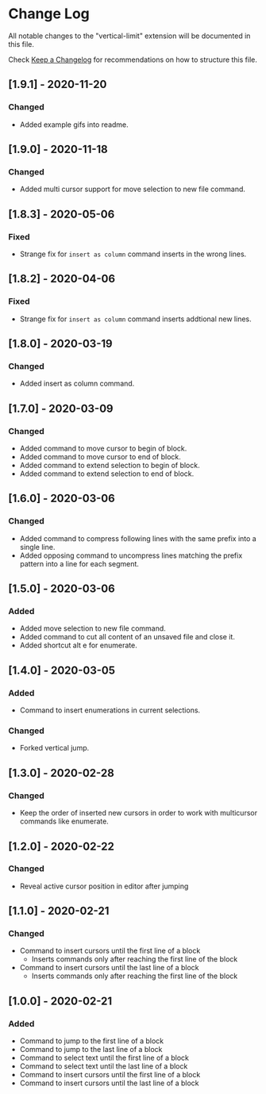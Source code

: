 # Change Log

All notable changes to the "vertical-limit" extension will be documented in this file.

Check [Keep a Changelog](http://keepachangelog.com/) for recommendations on how to structure this file.

## [1.9.1] - 2020-11-20

### Changed

- Added example gifs into readme.

## [1.9.0] - 2020-11-18

### Changed

- Added multi cursor support for move selection to new file command.

## [1.8.3] - 2020-05-06

### Fixed

- Strange fix for `insert as column` command inserts in the wrong lines.

## [1.8.2] - 2020-04-06

### Fixed

- Strange fix for `insert as column` command inserts addtional new lines.

## [1.8.0] - 2020-03-19

### Changed

- Added insert as column command.

## [1.7.0] - 2020-03-09

### Changed

- Added command to move cursor to begin of block.
- Added command to move cursor to end of block.
- Added command to extend selection to begin of block.
- Added command to extend selection to end of block.

## [1.6.0] - 2020-03-06

### Changed

- Added command to compress following lines with the same prefix into a single line.
- Added opposing command to uncompress lines matching the prefix pattern into a line for each segment.

## [1.5.0] - 2020-03-06

### Added

- Added move selection to new file command.
- Added command to cut all content of an unsaved file and close it.
- Added shortcut alt e for enumerate.

## [1.4.0] - 2020-03-05

### Added

- Command to insert enumerations in current selections.

### Changed

- Forked vertical jump.

## [1.3.0] - 2020-02-28

### Changed

- Keep the order of inserted new cursors in order to work with multicursor commands like enumerate.

## [1.2.0] - 2020-02-22

### Changed

- Reveal active cursor position in editor after jumping

## [1.1.0] - 2020-02-21

### Changed

- Command to insert cursors until the first line of a block
  - Inserts commands only after reaching the first line of the block
- Command to insert cursors until the last line of a block
  - Inserts commands only after reaching the first line of the block

## [1.0.0] - 2020-02-21

### Added

- Command to jump to the first line of a block
- Command to jump to the last line of a block
- Command to select text until the first line of a block
- Command to select text until the last line of a block
- Command to insert cursors until the first line of a block
- Command to insert cursors until the last line of a block
